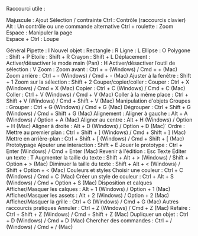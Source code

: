 
Raccourci utile :

Majuscule : Ajout Sélection / contrainte
Ctrl : Contrôle (raccourcis clavier)
Alt : Un contrôle ou une commande alternative 
Ctrl + roulette : Zoom
Espace : Manipuler la page    
Espace + Ctrl : Loupe

Général
Pipette : I
Nouvel objet :
Rectangle : R
Ligne : L
Ellipse : O
Polygone : Shift + P
Etoile : Shift + R
Crayon : Shift + L
Déplacement :
Activer/désactiver le mode main (Pan) : H
Activer/désactiver l’outil de sélection : V
Zoom :
Zoom avant : Ctrl + + (Windows) / Cmd + + (Mac)
Zoom arrière : Ctrl + - (Windows) / Cmd + - (Mac)
Ajuster à la fenêtre : Shift + 1
Zoom sur la sélection : Shift + 2
Couper/copier/coller :
Couper : Ctrl + X (Windows) / Cmd + X (Mac)
Copier : Ctrl + C (Windows) / Cmd + C (Mac)
Coller : Ctrl + V (Windows) / Cmd + V (Mac)
Coller à la même place : Ctrl + Shift + V (Windows) / Cmd + Shift + V (Mac)
Manipulation d'objets
Groupes :
Grouper : Ctrl + G (Windows) / Cmd + G (Mac)
Dégrouper : Ctrl + Shift + G (Windows) / Cmd + Shift + G (Mac)
Alignement :
Aligner à gauche : Alt + A (Windows) / Option + A (Mac)
Aligner au centre : Alt + H (Windows) / Option + H (Mac)
Aligner à droite : Alt + D (Windows) / Option + D (Mac)`
Ordre :
Mettre au premier plan : Ctrl + Shift + ] (Windows) / Cmd + Shift + ] (Mac)
Mettre en arrière-plan : Ctrl + Shift + [ (Windows) / Cmd + Shift + [ (Mac)
Prototypage
Ajouter une interaction : Shift + E
Jouer le prototype : Ctrl + Enter (Windows) / Cmd + Enter (Mac)
Revenir à l'édition : Esc
Texte
Éditer un texte : T
Augmenter la taille du texte : Shift + Alt + > (Windows) / Shift + Option + > (Mac)
Diminuer la taille du texte : Shift + Alt + < (Windows) / Shift + Option + < (Mac)
Couleurs et styles
Choisir une couleur : Ctrl + C (Windows) / Cmd + C (Mac)
Créer un style de couleur : Ctrl + Alt + S (Windows) / Cmd + Option + S (Mac)
Disposition et calques
Afficher/Masquer les calques : Alt + 1 (Windows) / Option + 1 (Mac)
Afficher/Masquer les assets : Alt + 2 (Windows) / Option + 2 (Mac)
Afficher/Masquer la grille : Ctrl + G (Windows) / Cmd + G (Mac)
Autres raccourcis pratiques
Annuler : Ctrl + Z (Windows) / Cmd + Z (Mac)
Refaire : Ctrl + Shift + Z (Windows) / Cmd + Shift + Z (Mac)
Dupliquer un objet : Ctrl + D (Windows) / Cmd + D (Mac)
Chercher des commandes : Ctrl + / (Windows) / Cmd + / (Mac)
 